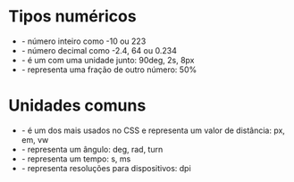 # Tipos numéricos

* <integer>           - número inteiro como -10 ou 223
* <number>            - número decimal como -2.4, 64 ou 0.234
* <dimension>         - é um <number> com uma unidade junto: 90deg, 2s, 8px
* <percentage>        - representa uma fração de outro número: 50%

# Unidades comuns
* <length>            - é um dos mais usados no CSS e representa um valor de distância: px, em, vw
* <angle>             - representa um ângulo: deg, rad, turn
* <time>              - representa um tempo: s, ms
* <resolution>        - representa resoluções para dispositivos: dpi